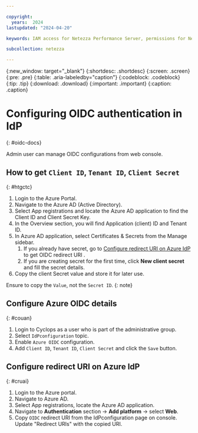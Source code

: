 ```yaml
---

copyright:
  years:  2024
lastupdated: "2024-04-20"

keywords: IAM access for Netezza Performance Server, permissions for Netezza Performance Server, identity and access management for Netezza Performance Server, roles for Netezza Performance Server, actions for Netezza Performance Server, assigning access for Netezza Performance Server

subcollection: netezza

---
```


{:new_window: target="_blank"}
{:shortdesc: .shortdesc}
{:screen: .screen}
{:pre: .pre}
{:table: .aria-labeledby="caption"}
{:codeblock: .codeblock}
{:tip: .tip}
{:download: .download}
{:important: .important}
{:caption: .caption}

# Configuring OIDC authentication in IdP
{: #oidc-docs}

Admin user can manage OIDC configurations from web console.

## How to get `Client ID`, `Tenant ID`, `Client Secret`
{: #htgctc}

1. Login to the Azure Portal.
2. Navigate to the Azure AD (Active Directory).
3. Select App registrations and locate the Azure AD application to find the Client ID and Client Secret Key.
4. In the Overview section, you will find Application (client) ID and Tenant ID.
1. In Azure AD application, select Certificates & Secrets from the Manage sidebar.
   1.	If you already have secret, go to [Configure redirect URI on Azure IdP](/docs/netezza?topic=netezza-oidc-docs#cruai) to get OIDC redirect URI .
   2.	If you are creating secret for the first time, click **New client secret** and fill the secret details.
6.	Copy the client Secret value and store it for later use.

Ensure to copy the `Value`, not the `Secret ID`.
{: note}

## Configure Azure OIDC details
{: #couan}

1. Login to Cyclops as a user who is part of the administrative group.
2. Select `IdPconfiguration` topic.
3. Enable `Azure OIDC` configuration.
4. Add `Client ID`, `Tenant ID`, `Client Secret` and click the `Save` button.

## Configure redirect URI on Azure IdP
{: #cruai}

1. Login to the Azure portal.
2. Navigate to Azure AD.
3. Select App registrations, locate the Azure AD application.
3. Navigate to **Authentication** section -> **Add platform** -> select **Web**.
4. Copy `OIDC` redirect URI from the IdPconfiguration page on console. Update "Redirect URIs" with the copied URI.
